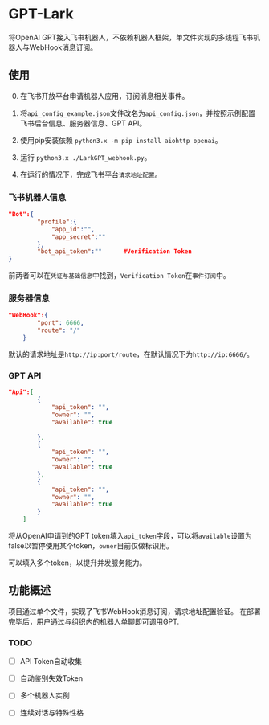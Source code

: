 # GPT-Lark

将OpenAI GPT接入飞书机器人，不依赖机器人框架，单文件实现的多线程飞书机器人与WebHook消息订阅。

## 使用
0. 在飞书开放平台申请机器人应用，订阅消息相关事件。

1. 将`api_config_example.json`文件改名为`api_config.json`，并按照示例配置飞书后台信息、服务器信息、GPT API。

2. 使用pip安装依赖 `python3.x -m pip install aiohttp openai`。

3. 运行 `python3.x ./LarkGPT_webhook.py`。

4. 在运行的情况下，完成飞书平台`请求地址配置`。

### 飞书机器人信息

``` json
"Bot":{
        "profile":{
            "app_id":"",        
            "app_secret":""
        },
        "bot_api_token":""      #Verification Token
}
```
前两者可以在`凭证与基础信息`中找到，`Verification Token`在`事件订阅`中。

### 服务器信息

``` json
"WebHook":{
        "port": 6666,
        "route": "/"
    }
```
默认的请求地址是`http://ip:port/route`，在默认情况下为`http://ip:6666/`。

### GPT API

``` json
"Api":[
        {
            "api_token": "",
            "owner": "",
            "available": true
            
        },
        {
            "api_token": "",
            "owner": "",
            "available": true
        },
        {
            "api_token": "",
            "owner": "",
            "available": true
        }
    ]

```
将从OpenAI申请到的GPT token填入`api_token`字段，可以将`available`设置为false以暂停使用某个token，`owner`目前仅做标识用。

可以填入多个token，以提升并发服务能力。

## 功能概述

项目通过单个文件，实现了飞书WebHook消息订阅，请求地址配置验证。
在部署完毕后，用户通过与组织内的机器人单聊即可调用GPT.

### TODO
- [ ] API Token自动收集
- [ ] 自动鉴别失效Token
- [ ] 多个机器人实例
- [ ] 连续对话与特殊性格

